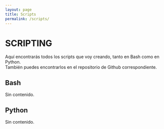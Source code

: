 ```yaml
---
layout: page
title: Scripts
permalink: /scripts/
---
```


# SCRIPTING

Aquí encontrarás todos los scripts que voy creando, tanto en Bash como en Python.
<br/>
También puedes encontrarlos en el repositorio de Github correspondiente.

## Bash

Sin contenido.

## Python

Sin contenido.